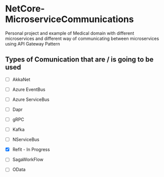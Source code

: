 # NetCore-MicroserviceCommunications
Personal project and example of Medical domain with different microservices and different way of communicating between microservices using API Gateway Pattern


## Types of Comunication that are / is going to be used

- [ ] AkkaNet
- [ ] Azure EventBus
- [ ] Azure ServiceBus
- [ ] Dapr
- [ ] gRPC
- [ ] Kafka
- [ ] NServiceBus
- [X] Refit - In Progress
- [ ] SagaWorkFlow
- [ ] OData

